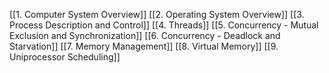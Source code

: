
[[1. Computer System Overview]]
[[2. Operating System Overview]]
[[3. Process Description and Control]]
[[4. Threads]]
[[5. Concurrency - Mutual Exclusion and Synchronization]]
[[6. Concurrency - Deadlock and Starvation]]
[[7. Memory Management]]
[[8. Virtual Memory]]
[[9. Uniprocessor Scheduling]]